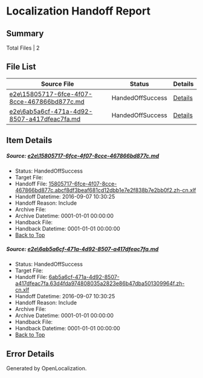 # <a name='report-top'></a> Localization Handoff Report

## Summary
 Total Files | 2

## File List
 Source File | Status | Details 
 ----------- | ------ | ------- 
 [e2e\15805717-6fce-4f07-8cce-467866bd877c.md](https://github.com/OpenLocalizationTestOrg/ol-test0/blob/549cbf5457e611e47a101d193456b1e2c00db72c/e2e/15805717-6fce-4f07-8cce-467866bd877c.md) | HandedOffSuccess | [Details](#afa8089a4c8755d3f82f6b9e449633f547ed2c101)
 [e2e\6ab5a6cf-471a-4d92-8507-a417dfeac7fa.md](https://github.com/OpenLocalizationTestOrg/ol-test0/blob/549cbf5457e611e47a101d193456b1e2c00db72c/e2e/6ab5a6cf-471a-4d92-8507-a417dfeac7fa.md) | HandedOffSuccess | [Details](#abc8c0b12b46e52eef5604171b435542200396737)

## Item Details
##### <a name='afa8089a4c8755d3f82f6b9e449633f547ed2c101'></a> Source: [e2e\15805717-6fce-4f07-8cce-467866bd877c.md](https://github.com/OpenLocalizationTestOrg/ol-test0/blob/549cbf5457e611e47a101d193456b1e2c00db72c/e2e/15805717-6fce-4f07-8cce-467866bd877c.md)
* Status: HandedOffSuccess
* Target File: 
* Handoff File: [15805717-6fce-4f07-8cce-467866bd877c.abcf8df3beaf681cd12dbb1e7e2f838b7e2bb0f2.zh-cn.xlf](https://github.com/OpenLocalizationTestOrg/ol-test0-handoff/blob/13f7342b18cc7ca7fdbe7cc32f014ce32ded9740/ol-handoff/OpenLocalizationTestOrg/ol-test0-zhcn/ci/ht/15805717-6fce-4f07-8cce-467866bd877c.abcf8df3beaf681cd12dbb1e7e2f838b7e2bb0f2.zh-cn.xlf)
* Handoff Datetime: 2016-09-07 10:30:25
* Handoff Reason: Include
* Archive File: 
* Archive Datetime: 0001-01-01 00:00:00
* Handback File: 
* Handback Datetime: 0001-01-01 00:00:00
* [Back to Top](#report-top)

##### <a name='abc8c0b12b46e52eef5604171b435542200396737'></a> Source: [e2e\6ab5a6cf-471a-4d92-8507-a417dfeac7fa.md](https://github.com/OpenLocalizationTestOrg/ol-test0/blob/549cbf5457e611e47a101d193456b1e2c00db72c/e2e/6ab5a6cf-471a-4d92-8507-a417dfeac7fa.md)
* Status: HandedOffSuccess
* Target File: 
* Handoff File: [6ab5a6cf-471a-4d92-8507-a417dfeac7fa.63d4fda974808035a2823e86b47dba501309964f.zh-cn.xlf](https://github.com/OpenLocalizationTestOrg/ol-test0-handoff/blob/13f7342b18cc7ca7fdbe7cc32f014ce32ded9740/ol-handoff/OpenLocalizationTestOrg/ol-test0-zhcn/ci/ht/6ab5a6cf-471a-4d92-8507-a417dfeac7fa.63d4fda974808035a2823e86b47dba501309964f.zh-cn.xlf)
* Handoff Datetime: 2016-09-07 10:30:25
* Handoff Reason: Include
* Archive File: 
* Archive Datetime: 0001-01-01 00:00:00
* Handback File: 
* Handback Datetime: 0001-01-01 00:00:00
* [Back to Top](#report-top)


## Error Details

Generated by OpenLocalization.
